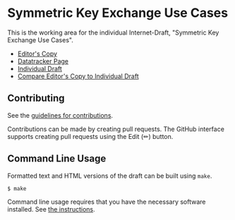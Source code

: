 # Symmetric Key Exchange Use Cases

This is the working area for the individual Internet-Draft, "Symmetric Key Exchange Use Cases".

* [Editor's Copy](https://Symmetric-Key-Exchange.github.io/skex-use-cases/#go.draft-todo-aelmans-use-cases.html)
* [Datatracker Page](https://datatracker.ietf.org/doc/draft-todo-aelmans-use-cases)
* [Individual Draft](https://datatracker.ietf.org/doc/html/draft-todo-aelmans-use-cases)
* [Compare Editor's Copy to Individual Draft](https://Symmetric-Key-Exchange.github.io/skex-use-cases/#go.draft-todo-aelmans-use-cases.diff)


## Contributing

See the
[guidelines for contributions](https://github.com/Symmetric-Key-Exchange/skex-use-cases/blob/main/CONTRIBUTING.md).

Contributions can be made by creating pull requests.
The GitHub interface supports creating pull requests using the Edit (✏) button.


## Command Line Usage

Formatted text and HTML versions of the draft can be built using `make`.

```sh
$ make
```

Command line usage requires that you have the necessary software installed.  See
[the instructions](https://github.com/martinthomson/i-d-template/blob/main/doc/SETUP.md).

